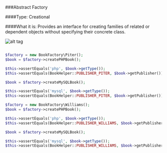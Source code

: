 ###Abstract Factory

####Type: Creational

####What it is:
Provides an interface for creating families of related or dependent objects without specifying their concrete class.

![alt tag](https://habrastorage.org/getpro/habr/post_images/710/505/d1a/710505d1aff5667c97fcb06215faee31.jpg)

```php

$factory = new BookFactory\Piter();
$book = $factory->createPHPBook();

$this->assertEquals('php', $book->getType());
$this->assertEquals(BookHelper::PUBLISHER_PITER, $book->getPublisher());

$book = $factory->createMySQLBook();

$this->assertEquals('mysql', $book->getType());
$this->assertEquals(BookHelper::PUBLISHER_PITER, $book->getPublisher());

$factory = new BookFactory\Williams();
$book = $factory->createPHPBook();

$this->assertEquals('php', $book->getType());
$this->assertEquals(BookHelper::PUBLISHER_WILLIAMS, $book->getPublisher());

$book = $factory->createMySQLBook();

$this->assertEquals('mysql', $book->getType());
$this->assertEquals(BookHelper::PUBLISHER_WILLIAMS, $book->getPublisher());

```

